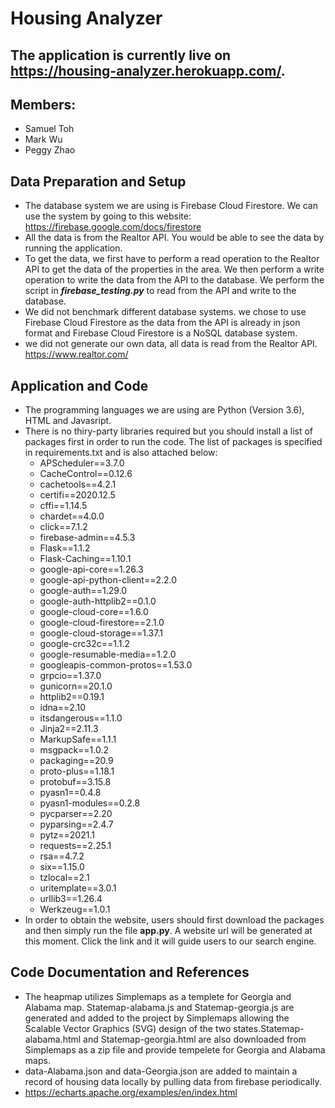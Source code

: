# Housing Analyzer

## The application is currently live on https://housing-analyzer.herokuapp.com/.

## Members:
* Samuel Toh
* Mark Wu
* Peggy Zhao

## Data Preparation and Setup
* The database system we are using is Firebase Cloud Firestore. We can use the system by going to this website: https://firebase.google.com/docs/firestore
* All the data is from the Realtor API. You would be able to see the data by running the application.
* To get the data, we first have to perform a read operation to the Realtor API to get the data of the properties in the area. We then perform a write operation to write the data from the API to the database. We perform the script in ***firebase_testing.py*** to read from the API and write to the database.
* We did not benchmark different database systems. we chose to use Firebase Cloud Firestore as the data from the API is already in json format and Firebase Cloud Firestore is a NoSQL database system.
* we did not generate our own data, all data is read from the Realtor API. https://www.realtor.com/

## Application and Code
* The programming languages we are using are Python (Version 3.6), HTML and Javasript.
* There is no thiry-party libraries required but you should install a list of packages first in order to run the code. The list of packages is specified in requirements.txt and is also attached below:
  - APScheduler==3.7.0
  - CacheControl==0.12.6
  - cachetools==4.2.1
  - certifi==2020.12.5
  - cffi==1.14.5
  - chardet==4.0.0
  - click==7.1.2
  - firebase-admin==4.5.3
  - Flask==1.1.2
  - Flask-Caching==1.10.1
  - google-api-core==1.26.3
  - google-api-python-client==2.2.0
  - google-auth==1.29.0
  - google-auth-httplib2==0.1.0
  - google-cloud-core==1.6.0
  - google-cloud-firestore==2.1.0
  - google-cloud-storage==1.37.1
  - google-crc32c==1.1.2
  - google-resumable-media==1.2.0
  - googleapis-common-protos==1.53.0
  - grpcio==1.37.0
  - gunicorn==20.1.0
  - httplib2==0.19.1
  - idna==2.10
  - itsdangerous==1.1.0
  - Jinja2==2.11.3
  - MarkupSafe==1.1.1
  - msgpack==1.0.2
  - packaging==20.9
  - proto-plus==1.18.1
  - protobuf==3.15.8
  - pyasn1==0.4.8
  - pyasn1-modules==0.2.8
  - pycparser==2.20
  - pyparsing==2.4.7
  - pytz==2021.1
  - requests==2.25.1
  - rsa==4.7.2
  - six==1.15.0
  - tzlocal==2.1
  - uritemplate==3.0.1
  - urllib3==1.26.4
  - Werkzeug==1.0.1
* In order to obtain the website, users should first download the packages and then simply run the file **app.py**. A website url will be generated at this moment. Click the link and it will guide users to our search engine.

## Code Documentation and References
* The heapmap utilizes Simplemaps as a templete for Georgia and Alabama map. Statemap-alabama.js and Statemap-georgia.js are generated and added to the project by Simplemaps allowing the Scalable Vector Graphics (SVG) design of the two states.Statemap-alabama.html and Statemap-georgia.html are also downloaded from Simplemaps as a zip file and provide tempelete for Georgia and Alabama maps. 
* data-Alabama.json and data-Georgia.json are added to maintain a record of housing data locally by pulling data from firebase periodically.   
* https://echarts.apache.org/examples/en/index.html
